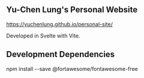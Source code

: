 ## Yu-Chen Lung's Personal Website

https://yuchenlung.github.io/personal-site/

Developed in Svelte with Vite.

## Development Dependencies

npm install --save @fortawesome/fontawesome-free